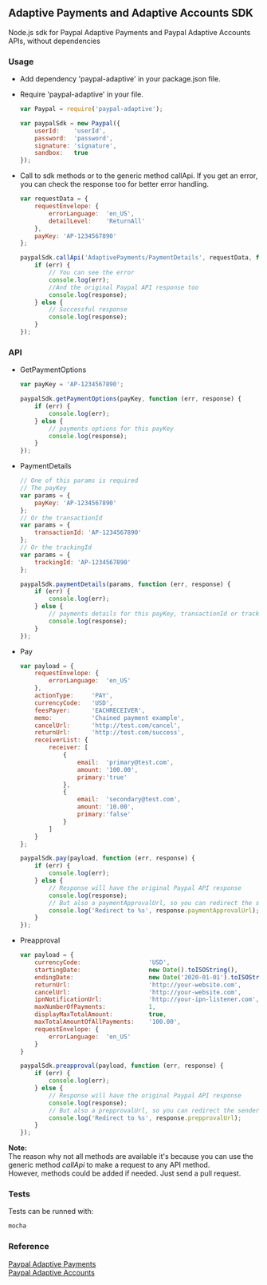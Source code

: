 ## Adaptive Payments and Adaptive Accounts SDK

Node.js sdk for Paypal Adaptive Payments and Paypal Adaptive Accounts APIs, without dependencies

### Usage
  * Add dependency 'paypal-adaptive' in your package.json file.
  * Require 'paypal-adaptive' in your file.

    ```js
    var Paypal = require('paypal-adaptive');

    var paypalSdk = new Paypal({
	    userId:    'userId',
	    password:  'password',
	    signature: 'signature',
	    sandbox:   true
	});
    ```
  * Call to sdk methods or to the generic method callApi. If you get an error, you can check the response too for better error handling.
    ```js
    var requestData = {
        requestEnvelope: {
            errorLanguage:  'en_US',
            detailLevel:    'ReturnAll'
        },
        payKey: 'AP-1234567890'
    };

    paypalSdk.callApi('AdaptivePayments/PaymentDetails', requestData, function (err, response) {
        if (err) {
            // You can see the error
            console.log(err);
            //And the original Paypal API response too
            console.log(response);
        } else {
            // Successful response
            console.log(response);
        }
    });
    ```

### API
  * GetPaymentOptions
    ```js
    var payKey = 'AP-1234567890';

    paypalSdk.getPaymentOptions(payKey, function (err, response) {
        if (err) {
            console.log(err);
        } else {
            // payments options for this payKey
            console.log(response);
        }
    });
    ```

  * PaymentDetails
    ```js
    // One of this params is required
    // The payKey
    var params = {
        payKey: 'AP-1234567890'
    };
    // Or the transactionId
    var params = {
        transactionId: 'AP-1234567890'
    };
    // Or the trackingId
    var params = {
        trackingId: 'AP-1234567890'
    };

    paypalSdk.paymentDetails(params, function (err, response) {
        if (err) {
            console.log(err);
        } else {
            // payments details for this payKey, transactionId or trackingId
            console.log(response);
        }
    });
    ```

  * Pay
    ```js
    var payload = {
        requestEnvelope: {
            errorLanguage:  'en_US'
        },
        actionType:     'PAY',
        currencyCode:   'USD',
        feesPayer:      'EACHRECEIVER',
        memo:           'Chained payment example',
        cancelUrl:      'http://test.com/cancel',
        returnUrl:      'http://test.com/success',
        receiverList: {
            receiver: [
                {
                    email:  'primary@test.com',
                    amount: '100.00',
                    primary:'true'
                },
                {
                    email:  'secondary@test.com',
                    amount: '10.00',
                    primary:'false'
                }
            ]
        }
    };

    paypalSdk.pay(payload, function (err, response) {
        if (err) {
            console.log(err);
        } else {
            // Response will have the original Paypal API response
            console.log(response);
            // But also a paymentApprovalUrl, so you can redirect the sender to checkout easily
            console.log('Redirect to %s', response.paymentApprovalUrl);
        }
    });
    ```

  * Preapproval
    ```js
    var payload = {
        currencyCode:                   'USD',
        startingDate:                   new Date().toISOString(),
        endingDate:                     new Date('2020-01-01').toISOString(),
        returnUrl:                      'http://your-website.com',
        cancelUrl:                      'http://your-website.com',
        ipnNotificationUrl:             'http://your-ipn-listener.com',
        maxNumberOfPayments:            1,
        displayMaxTotalAmount:          true,
        maxTotalAmountOfAllPayments:    '100.00',
        requestEnvelope: {
            errorLanguage:  'en_US'
        }
    }

    paypalSdk.preapproval(payload, function (err, response) {
        if (err) {
            console.log(err);
        } else {
            // Response will have the original Paypal API response
            console.log(response);
            // But also a prepprovalUrl, so you can redirect the sender to approve the payment easily
            console.log('Redirect to %s', response.prepprovalUrl);
        }
    });
    ```

  **Note:**  
  The reason why not all methods are available it's because you can use the generic method *callApi* to make a request to any API method.  
  However, methods could be added if needed. Just send a pull request.

### Tests
  Tests can be runned with:

  ```sh
  mocha
  ```

### Reference
  <a href="https://developer.paypal.com/webapps/developer/docs/classic/api/#ap" target="_blank">Paypal Adaptive Payments</a>  
  <a href="https://developer.paypal.com/webapps/developer/docs/classic/api/#aa" target="_blank">Paypal Adaptive Accounts</a>
